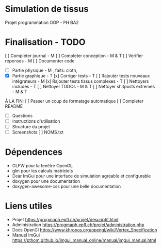 # Simulation de tissus

Projet programmation OOP - PH BA2

# Finalisation - TODO

[ ] Completer journal - M
[ ] Completer conception - M & T
[ ] Verifier réponses - M
[ ] Documenter code
- [ ] Partie physique - M , faits: cloth, 
- [x] Partie graphique - T
[x] Corriger tests - T
[ ] Rajouter tests nouveaux intégrateurs - M
[x] Rajouter tests tissus complexes - T
[ ] Nettoyers includes - T
[ ] Nettoyer TODOs - M & T
[ ] Nettoyer shitposts extremes - M & T

À LA FIN:
[ ] Passer un coup de formatage automatique
[ ] Completer README
- [ ] Questions
- [ ] Instructions d'utilisation
- [ ] Structure du projet
- [ ] Screenshots
[ ] NOMS.txt

# Dépendences

- GLFW pour la fenêtre OpenGL
- glm pour les calculs matriciels
- Dear ImGui pour une interface de simulation agréable et configurable
- doxygen pour une documentation
- doxygen-awesome-css pour une belle documentation

# Liens utiles

- Projet https://progmaph.epfl.ch/projet/descriptif.html
- Administration https://progmaph.epfl.ch/projet/administration.php
- Docs OpenGl https://www.khronos.org/opengl/wiki/Vertex_Specification
- Manuel ImGui https://pthom.github.io/imgui_manual_online/manual/imgui_manual.html
